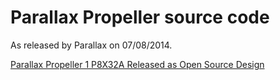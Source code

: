 # Parallax Propeller source code

As released by Parallax on 07/08/2014.

[Parallax Propeller 1 P8X32A Released as Open Source Design](http://www.parallax.com/microcontrollers/propeller-1-open-source)
